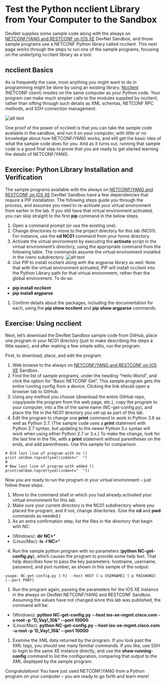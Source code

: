 # Test the Python ncclient Library from Your Computer to the Sandbox

DevNet supplies some sample code along with the always on [NETCONF/YANG and RESTCONF on IOS XE](https://devnetsandbox.cisco.com/RM/Diagram/Index/27d9747a-db48-4565-8d44-df318fce37ad?diagramType=Topology) DevNet Sandbox, and those sample programs use a NETCONF Python library called ncclient. This next page works through the steps to run one of the sample programs, focusing on the underlying ncclient library as a tool.
## ncclient Basics

As is frequently the case, most anything you might want to do in programming might be done by using an existing library. [Ncclient](http://ncclient.readthedocs.io/en/latest/index.html) (NETCONF client) resides on the same computer as your Python code. Your program can make much simpler calls to the modules supplied by ncclient, rather than sifting through such details as XML schemas, NETCONF RPC methods, and SSH connection management.

![alt text](/posts/files/02-netconf-04-home-lab-netconf/assets/images/desktop-4-08.png)


One proof of the power of ncclient is that you can take the sample code available in the sandbox, and run it on your computer, with little or no knowledge about how NETCONF/YANG works, and still get the basic idea of what the sample code does for you. And as it turns out, running that sample code is a good final step to prove that you are ready to get started learning the details of NETCONF/YANG.

## Exercise: Python Library Installation and Verification

The sample programs available with the always on [NETCONF/YANG and RESTCONF on IOS XE](https://devnetsandbox.cisco.com/RM/Diagram/Index/27d9747a-db48-4565-8d44-df318fce37ad?diagramType=Topology) DevNet Sandbox have a few dependencies that require a PIP installation. The following steps guide you through the process, and assumes you need to re-activate your virtual environment from earlier in the lab. If you still have that virtual environment activated, you can skip straight to the first **pip** command in the below steps.

1.  Open a command prompt (or use the existing one).
2.  Change directories to move to the project directory for this lab (NC01). For instance, use the **cd NC01** command from your home directory.
3.  Activate the virtual environment by executing the **activate** script in the virtual environment’s directory, using the appropriate command from the following table. The commands assume the virtual environment installed in the /venv subdirectory.
![alt text](/posts/files/02-netconf-04-home-lab-netconf/assets/images/desktop-4-table-01.png)
1.  Use PIP to install ncclient along with the argparse library as well. Note that with the virtual environment activated, PIP will install ncclient into the Python Library path for that virtual environment, rather than the global environment. To do so:

  -   **pip install ncclient**
  -   **pip install argparse**
1.  Confirm details about the packages, including the documentation for each, using the **pip show ncclient** and **pip show argparse** commands.

## Exercise: Using ncclient

Next, let’s download the DevNet Sandbox sample code from GitHub, place one program in your NC01 directory (just to make describing the steps a little easier), and after making a few simple edits, run the program.

First, to download, place, and edit the program:

1.  Web browse to the always on [NETCONF/YANG and RESTCONF on IOS XE](https://devnetsandbox.cisco.com/RM/Diagram/Index/27d9747a-db48-4565-8d44-df318fce37ad?diagramType=Topology) Sandbox.
2.  Find the list of sample programs, under the heading “Hello World”, and click the option for “Basic NETCONF Get”. This sample program gets the entire running config from a device. Clicking the link should open a browser tab to GitHub.
3.  Using any method you choose (download the entire GitHub repo, copy/paste the program from the web page, etc.), copy the program to your computer, into a file of the same name (NC-get-config.py), and place the file in the NC01 directory you set up as part of this lab.
4.  Edit the program to change one **print** command to work in Python 3.6 as well as Python 2.7. (The sample code uses a **print** statement with Python 2.7 syntax, but updating to the newer Python 3.x syntax will work when using either Python 2.7 or 3.x.) To make the change, look for the last line in the file, with a **print** statement without parentheses on the ends, and add parentheses. Use this sample for comparison.
```
# Old last line of program with no ()
print xmlDom.toprettyxml(indent="  ")
#
# New last line of program with added ()
print(xmlDom.toprettyxml(indent="  "))
```

Now you are ready to run the program in your virtual environment – just follow these steps:

1.  Move to the command shell in which you had already activated your virtual environment for this lab.
2.  Make sure your current directory is the NC01 subdirectory where you placed the program, and if not, change directories. (Use the **cd** and **pwd** commands as needed.)
3.  As an extra confirmation step, list the files in the directory that begin with NC:
  -   (Windows): **dir NC>***
  -   (Linux/Mac): **ls -l NC>***
4.  Run the sample python program with no parameters (**python NC-get-config.py**), which causes the program to provide some help text. That help describes how to pass the key parameters: hostname, username, password, and port number, as shown in this sample of the output:
```
usage: NC-get-config.py [-h] --host HOST [-u USERNAME] [-p PASSWORD] [--port PORT]
```
1.  Run the program again, passing the parameters for the IOS XE instance in the always on DevNet NETCONF/YANG and RESTCONF Sandbox. Assuming the values have not changed since this lab was published, the command will be:
  -   (Windows): **python NC-get-config.py --host ios-xe-mgmt.cisco.com -u root -p “D_Vay!_10&” --port 10000**
  -   (Linux/Mac): **python NC-get-config.py --host ios-xe-mgmt.cisco.com -u root -p 'D_Vay!_10&' --port 10000**
1.  Examine the XML data returned by the program. If you look past the XML tags, you should see many familiar commands. If you like, use SSH to login to the same XE instance directly, and use the **show running-config** command to list the configuration, comparing that output to the XML displayed by the sample program.

Congratulations! You have just used NETCONF/YANG from a Python program on your computer – you are ready to go forth and learn more!
